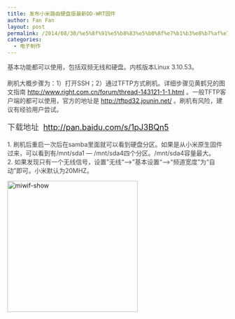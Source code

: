 ```yaml
---
title: 发布小米路由硬盘版最新DD-WRT固件
author: Fan Fan
layout: post
permalink: /2014/08/30/%e5%8f%91%e5%b8%83%e5%b0%8f%e7%b1%b3%e8%b7%af%e7%94%b1%e7%a1%ac%e7%9b%98%e7%89%88%e6%9c%80%e6%96%b0dd-wrt%e5%9b%ba%e4%bb%b6/
categories:
  - 电子制作
---
```

<span style="color: #444444;">基本功能都可以使用，包括双频无线和硬盘。内核版本Linux 3.10.53。</span><br style="color: #444444;" /><br style="color: #444444;" /><span style="color: #444444;">刷机大概步骤为：1）打开SSH；2）通过TFTP方式刷机。详细步骤见黄鹤兄的图文指南 </span><a style="color: #336699;" href="http://www.right.com.cn/forum/thread-143121-1-1.html" target="_blank">http://www.right.com.cn/forum/thread-143121-1-1.html</a><span style="color: #444444;"> 。一般TFTP客户端的都可以使用，官方的地址是 </span><a style="color: #336699;" href="http://tftpd32.jounin.net/" target="_blank">http://tftpd32.jounin.net/</a><span style="color: #444444;"> 。刷机有风险，建议有经验用户尝试。</span><br style="color: #444444;" /><br style="color: #444444;" /><span style="color: #444444; font-size: large;">下载地址  <a style="color: #336699;" href="http://pan.baidu.com/s/1pJ3BQn5" target="_blank">http://pan.baidu.com/s/1pJ3BQn5</a></span><br style="color: #444444;" /><br style="color: #444444;" /><span style="color: #444444;">1. 刷机后重启一次后在samba里面就可以看到硬盘分区。如果是从小米原生固件过来，可以看到有/mnt/sda1 &#8212; /mnt/sda4四个分区。/mnt/sda4容量最大。</span><br style="color: #444444;" /><span style="color: #444444;">2. 如果发现只有一个无线信号，设置&#8221;无线“&#8211;>”基本设置“&#8211;>“频道宽度”为“自动”即可。小米默认为20MHZ。</span>

[<img class="alignnone wp-image-1509 size-medium" src="http://fkpwolf.net/WordPress/wp-content/uploads/2014/08/miwif-show-298x300.png" alt="miwif-show" width="298" height="300" />][1]

&nbsp;

 [1]: http://fkpwolf.net/WordPress/wp-content/uploads/2014/08/miwif-show.png